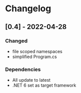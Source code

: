 # Changelog

## [0.4] - 2022-04-28

### Changed

- file scoped namespaces
- simplified Program.cs

### Dependencies

- All update to latest
- .NET 6 set as target framework
